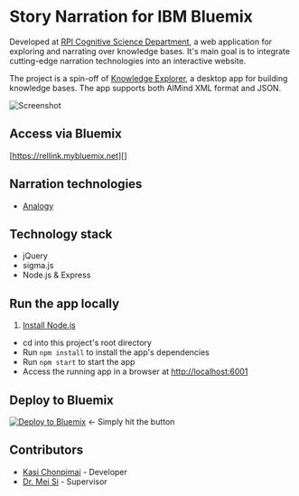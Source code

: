 # **Story Narration** for IBM Bluemix
Developed at [RPI Cognitive Science Department][], a web application for exploring and narrating over knowledge bases. It's main goal is to integrate cutting-edge narration technologies into an interactive website.

The project is a spin-off of [Knowledge Explorer][], a desktop app for building knowledge bases. The app supports both AIMind XML format and JSON.

![Screenshot](https://cloud.githubusercontent.com/assets/891585/23149568/c56b31a8-f7ba-11e6-8154-11f36813bc63.PNG)

## Access via Bluemix
[https://rellink.mybluemix.net][]

## Narration technologies
+ [Analogy][]

## Technology stack
+ jQuery
+ sigma.js
+ Node.js & Express

## Run the app locally
1. [Install Node.js][]
+ cd into this project's root directory
+ Run `npm install` to install the app's dependencies
+ Run `npm start` to start the app
+ Access the running app in a browser at <http://localhost:6001>

## Deploy to Bluemix
[![Deploy to Bluemix](https://bluemix.net/deploy/button.png)](https://bluemix.net/deploy?repository=https://github.com/rellink/story-narration) <- Simply hit the button

## Contributors
+ [Kasi Chonpimai][] - Developer
+ [Dr. Mei Si][] - Supervisor

[Knowledge Explorer]: https://github.com/smiled0g/knowledge-explorer
[RPI Cognitive Science Department]: http://www.cogsci.rpi.edu/
[https://rellink.mybluemix.net]: https://rellink.mybluemix.net
[Analogy]: https://github.com/rellink/analogy
[Install Node.js]: https://nodejs.org/en/download/

[Kasi Chonpimai]: https://github.com/smiled0g
[Dr. Mei Si]: http://si.hass.rpi.edu/
